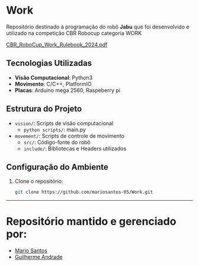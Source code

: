 # Work

Repositório destinado à programação do robô **Jabu** que foi desenvolvido e utilizado na competição CBR Robocup categoria WORK

[CBR_RoboCup_Work_Rulebook_2024.pdf](https://github.com/user-attachments/files/16773932/CBR_RoboCup_Work_Rulebook_2024.1.pdf)


## Tecnologias Utilizadas

- **Visão Computacional**: Python3
- **Movimento**: C/C++, PlatformIO
- **Placas**: Arduino mega 2560, Raspeberry pi

## Estrutura do Projeto 

- `vision/`: Scripts de visão computacional
  - `python scripts/`: main.py
- `movement/`: Scripts de controle de movimento
  - `src/`: Código-fonte do robô
  - `include/`: Bibliotecas e Headers utilizados

## Configuração do Ambiente

1. Clone o repositório:
   ```bash
   git clone https://github.com/mariosantos-05/Work.git

---

# Repositório mantido e gerenciado por:
- [Mario Santos](https://github.com/mariosantos-05)
- [Guilherme Andrade](https://github.com/Quilherpreto)

